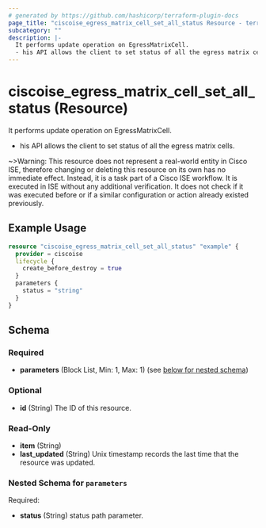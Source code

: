 ```yaml
---
# generated by https://github.com/hashicorp/terraform-plugin-docs
page_title: "ciscoise_egress_matrix_cell_set_all_status Resource - terraform-provider-ciscoise"
subcategory: ""
description: |-
  It performs update operation on EgressMatrixCell.
  - his API allows the client to set status of all the egress matrix cells.
---
```


# ciscoise_egress_matrix_cell_set_all_status (Resource)

It performs update operation on EgressMatrixCell.
- his API allows the client to set status of all the egress matrix cells.

~>Warning: This resource does not represent a real-world entity in Cisco ISE, therefore changing or deleting this resource on its own has no immediate effect. Instead, it is a task part of a Cisco ISE workflow. It is executed in ISE without any additional verification. It does not check if it was executed before or if a similar configuration or action already existed previously.

## Example Usage

```terraform
resource "ciscoise_egress_matrix_cell_set_all_status" "example" {
  provider = ciscoise
  lifecycle {
    create_before_destroy = true
  }
  parameters {
    status = "string"
  }
}
```

<!-- schema generated by tfplugindocs -->
## Schema

### Required

- **parameters** (Block List, Min: 1, Max: 1) (see [below for nested schema](#nestedblock--parameters))

### Optional

- **id** (String) The ID of this resource.

### Read-Only

- **item** (String)
- **last_updated** (String) Unix timestamp records the last time that the resource was updated.

<a id="nestedblock--parameters"></a>
### Nested Schema for `parameters`

Required:

- **status** (String) status path parameter.


